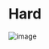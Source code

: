 # Hard
 
![image](https://user-images.githubusercontent.com/117323231/219681804-c395823e-9f3c-4023-984a-1af548b134c8.png)
